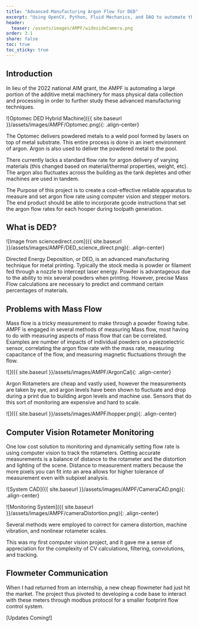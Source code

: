 ```yaml
---
title: "Advanced Manufacturing Argon Flow for DED"
excerpt: "Using OpenCV, Python, Fluid Mechanics, and DAQ to automate the monitoring and control of argon flow rates for the Optomec DED Additive CNC"
header:
  teaser: /assets/images/AMPF/widesideCamera.png
order: 3.1
share: false
toc: true
toc_sticky: true
---
```


## Introduction 

In lieu of the 2022 national AIM grant, the AMPF is automating a large portion of the additive metal machinery for mass physical data collection and processing in order to further study these advanced manufacturing techniques. 

![Optomec DED Hybrid Machine]({{ site.baseurl }}/assets/images/AMPF/Optomec.png){: .align-center}

The Optomec delivers powdered metals to a weld pool formed by lasers on top of metal substrate. This entire process is done in an inert environment of argon. Argon is also used to deliver the powdered metal to the pool. 

There currently lacks a standard flow rate for argon delivery of varying materials (this changed based on material/thermal properties, weight, etc). The argon also fluctuates across the building as the tank depletes and other machines are used in tandem. 

The Purpose of this project is to create a cost-effective reliable apparatus to measure and set argon flow rate using computer vision and stepper motors. The end product should be able to incorporate gcode instructions that set the argon flow rates for each hooper during toolpath generation.

## What is DED?

![Image from sciencedirect.com]({{ site.baseurl }}/assets/images/AMPF/DED_science_direct.png){: .align-center}

Directed Energy Deposition, or DED, is an advanced manufacturing technique for metal printing. Typically the stock media is powder or filament fed through a nozzle to intercept laser energy. Powder is advantageous due to the ability to mix several powders when printing. However, precise Mass Flow calculations are necessary to predict and command certain percentages of materials. 

## Problems with Mass Flow

Mass flow is a tricky measurement to make through a powder flowing tube. AMPF is engaged in several methods of measuring Mass flow, most having to do with measuring aspects of mass flow that can be correlated. Examples are number of impacts of individual powders on a piezoelectric sensor, correlating the argon flow rate with the mass rate, measuring capacitance of the flow, and measuring magnetic fluctuations through the flow. 

![]({{ site.baseurl }}/assets/images/AMPF/ArgonCal){: .align-center}

Argon Rotameters are cheap and vastly used, however the measurements are taken by eye, and argon levels have been shown to fluctuate and drop during a print due to building argon levels and machine use. Sensors that do this sort of monitoring are expensive and hard to scale. 

![]({{ site.baseurl }}/assets/images/AMPF/hopper.png){: .align-center}

## Computer Vision Rotameter Monitoring

One low cost solution to monitoring and dynamically setting flow rate is using computer vision to track the rotameters. Getting accurate measurements is a balance of distance to the rotameter and the distortion and lighting of the scene. Distance to measurement matters because the more pixels you can fit into an area allows for higher tolerance of measurement even with subpixel analysis. 

![System CAD]({{ site.baseurl }}/assets/images/AMPF/CameraCAD.png){: .align-center}

![Monitoring System]({{ site.baseurl }}/assets/images/AMPF/cameraDistortion.png){: .align-center}

Several methods were employed to correct for camera distortion, machine vibration, and nonlinear rotameter scales. 

This was my first computer vision project, and it gave me a sense of appreciation for the complexity of CV calculations, filtering, convolutions, and tracking. 

## Flowmeter Communication

When I had returned from an internship, a new cheap flowmeter had just hit the market. The project thus pivoted to developing a code base to interact with these meters through modbus protocol for a smaller footprint flow control system. 

[Updates Coming!]